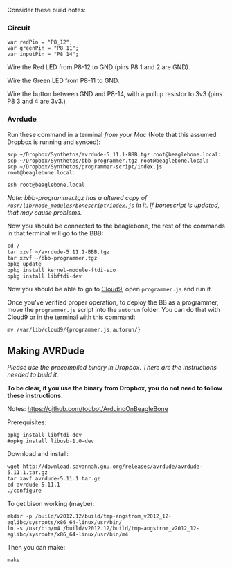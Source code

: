Consider these build notes:

### Circuit

    var redPin = "P8_12";
    var greenPin = "P8_11";
    var inputPin = "P8_14";

Wire the Red LED from P8-12 to GND (pins P8 1 and 2 are GND).

Wire the Green LED from P8-11 to GND.

Wire the button between GND and P8-14, with a pullup resistor to 3v3 (pins P8 3 and 4 are 3v3.)


### Avrdude

Run these command in a terminal _from your Mac_ (Note that this assumed Dropbox is running and synced):

    scp ~/Dropbox/Synthetos/avrdude-5.11.1-BBB.tgz root@beaglebone.local:
    scp ~/Dropbox/Synthetos/bbb-programmer.tgz root@beaglebone.local:
    scp ~/Dropbox/Synthetos/programmer-script/index.js root@beaglebone.local:
    
    ssh root@beaglebone.local

_Note: bbb-programmer.tgz has a altered copy of `/usr/lib/node_modules/bonescript/index.js` in it. If bonescript is updated, that may cause problems._

Now you should be connected to the beaglebone, the rest of the commands in that terminal will go to the BBB:

    cd /
    tar xzvf ~/avrdude-5.11.1-BBB.tgz
    tar xzvf ~/bbb-programmer.tgz
    opkg update
    opkg install kernel-module-ftdi-sio
    opkg install libftdi-dev

Now you should be able to go to [Cloud9](http://beaglebone.local:3000/), open `programmer.js` and run it.

Once you've verified proper operation, to deploy the BB as a programmer, move the `programmer.js` script into the `autorun` folder. You can do that with Cloud9 or in the terminal with this command:

    mv /var/lib/cloud9/{programmer.js,autorun/}


## Making AVRDude

_Please use the precompiled binary in Dropbox. There are the instructions needed to build it._

**To be clear, if you use the binary from Dropbox, you do not need to follow these instructions.**

Notes: https://github.com/todbot/ArduinoOnBeagleBone

Prerequisites:

    opkg install libftdi-dev
    #opkg install libusb-1.0-dev

Download and install:

    wget http://download.savannah.gnu.org/releases/avrdude/avrdude-5.11.1.tar.gz
    tar xavf avrdude-5.11.1.tar.gz
    cd avrdude-5.11.1
    ./configure

To get bison working (maybe):

    mkdir -p /build/v2012.12/build/tmp-angstrom_v2012_12-eglibc/sysroots/x86_64-linux/usr/bin/
    ln -s /usr/bin/m4 /build/v2012.12/build/tmp-angstrom_v2012_12-eglibc/sysroots/x86_64-linux/usr/bin/m4

Then you can make:

    make
